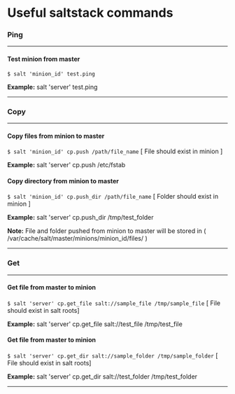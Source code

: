 # Useful saltstack commands

### Ping
---
#### Test minion from master 

``` $ salt 'minion_id' test.ping ```

**Example:** salt 'server' test.ping

---

### Copy
---
#### Copy files from minion to master

``` $ salt 'minion_id' cp.push /path/file_name ``` [ File should exist in minion ]

**Example:** salt 'server' cp.push /etc/fstab

#### Copy directory from minion to master

``` $ salt 'minion_id' cp.push_dir /path/file_name ``` [ Folder should exist in minion ]

**Example:** salt 'server' cp.push_dir /tmp/test_folder

**Note:** File and folder pushed from minion to master will be stored in 
( /var/cache/salt/master/minions/minion_id/files/ )

---

### Get
---
#### Get file from master to minion

``` $ salt 'server' cp.get_file salt://sample_file /tmp/sample_file ``` [ File should exist in salt roots]

**Example:** salt 'server' cp.get_file salt://test_file /tmp/test_file

#### Get file from master to minion

``` $ salt 'server' cp.get_dir salt://sample_folder /tmp/sample_folder ``` [ File should exist in salt roots]

**Example:** salt 'server' cp.get_dir salt://test_folder /tmp/test_folder

---